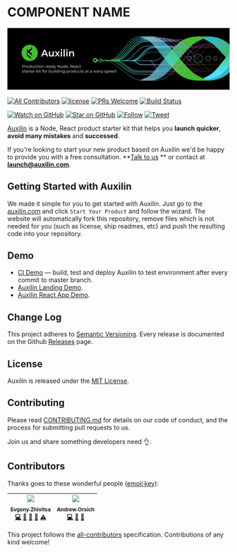 # COMPONENT NAME

[![Auxilin — Open source Node.JS product launch kit that saves a lot of your time 👻](https://raw.githubusercontent.com/auxilincom/component-template/master/assets/cover-black.png)](https://github.com/auxilincom/auxilin)

[![All Contributors](https://img.shields.io/badge/all_contributors-2-orange.svg?style=flat-square)](#contributors)
[![license](https://img.shields.io/github/license/mashape/apistatus.svg?style=flat-square)](LICENSE)
[![PRs Welcome](https://img.shields.io/badge/PRs-welcome-brightgreen.svg?style=flat-square)](http://makeapullrequest.com)
[![Build Status](https://ci.auxilin.com/api/badges/auxilincom/auxilin/status.svg)](https://ci.auxilin.com/auxilincom/auxilin)

[![Watch on GitHub](https://img.shields.io/github/watchers/auxilincom/auxilin.svg?style=social&label=Watch)](https://github.com/auxilincom/auxilin/watchers)
[![Star on GitHub](https://img.shields.io/github/stars/auxilincom/auxilin.svg?style=social&label=Stars)](https://github.com/auxilincom/auxilin/stargazers)
[![Follow](https://img.shields.io/twitter/follow/auxilin.svg?style=social&label=Follow)](https://twitter.com/auxilin)
[![Tweet](https://img.shields.io/twitter/url/https/github.com/auxilincom/auxilin.svg?style=social)](https://twitter.com/intent/tweet?text=I%27m%20building%20my%20next%20product%20with%20Auxilin%20%F0%9F%9A%80.%20Check%20it%20out:%20https://github.com/auxilincom/auxilin)

[Auxilin](https://auxilin.com) is a Node, React product starter kit that helps you **launch quicker**, **avoid many mistakes** and **successed**.

If you're looking to start your new product based on Auxilin we'd be happy to provide you with a free consultation. **[Talk to us](https://drift.me/launch) ** or contact at **launch@auxilin.com**.


## Getting Started with Auxilin

We made it simple for you to get started with Auxilin. Just go to the [auxilin.com](https://www.auxilin.com) and click `Start Your Product` and follow the wizard. The website will automatically fork this repository, remove files which is not needed for you (such as license, ship readmes, etc) and push the resulting code into your repository.

## Demo

* [CI Demo](https://ci.auxilin.com/auxilincom/auxilin) — build, test and deploy Auxilin to test environment after every commit to master branch.
* [Auxilin Landing Demo](https://demo-landing.auxilin.com/).
* [Auxilin React App Demo](https://demo-app.auxilin.com/).

## Change Log

This project adheres to [Semantic Versioning](http://semver.org/).
Every release is documented on the Github [Releases](https://github.com/auxilincom/auxilin/releases) page.

## License

Auxilin is released under the [MIT License](LICENSE).

## Contributing

Please read [CONTRIBUTING.md](CONTRIBUTING.md) for details on our code of conduct, and the process for submitting pull requests to us.

Join us and share something developers need 👌.

## Contributors

Thanks goes to these wonderful people ([emoji key](https://github.com/kentcdodds/all-contributors#emoji-key)):

<!-- ALL-CONTRIBUTORS-LIST:START - Do not remove or modify this section -->
<!-- prettier-ignore -->
| [<img src="https://avatars2.githubusercontent.com/u/6461311?v=4" width="100px;"/><br /><sub><b>Evgeny Zhivitsa</b></sub>](https://github.com/ezhivitsa)<br />[💻](https://github.com/auxilin/auxilin/commits?author=ezhivitsa "Code") [📖](https://github.com/auxilin/auxilin/commits?author=ezhivitsa "Documentation") [🤔](#ideas-ezhivitsa "Ideas, Planning, & Feedback") [👀](#review-ezhivitsa "Reviewed Pull Requests") [⚠️](https://github.com/auxilin/auxilin/commits?author=ezhivitsa "Tests") | [<img src="https://avatars3.githubusercontent.com/u/681396?v=4" width="100px;"/><br /><sub><b>Andrew Orsich</b></sub>](https://github.com/anorsich)<br />[💻](https://github.com/auxilin/auxilin/commits?author=anorsich "Code") [📖](https://github.com/auxilin/auxilin/commits?author=anorsich "Documentation") [🤔](#ideas-anorsich "Ideas, Planning, & Feedback") |
| :---: | :---: |
<!-- ALL-CONTRIBUTORS-LIST:END -->

This project follows the [all-contributors](https://github.com/kentcdodds/all-contributors) specification. Contributions of any kind welcome!
